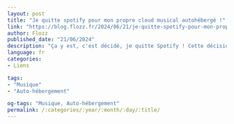 ```yaml
---
layout: post
title: "Je quitte spotify pour mon propre cloud musical autohébergé !"
link: "https://blog.flozz.fr/2024/06/21/je-quitte-spotify-pour-mon-propre-cloud-musical-autoheberge/"
author: Flozz
published_date: "21/06/2024"
description: "Ça y est, c'est décidé, je quitte Spotify ! Cette décision ne s'est pas prise sur un coup de tête, j'y réfléchis depuis quelques mois déjà, pour un ensemble de raisons diffuses dont on reparlera un peu plus tard. Les choses se sont cependant accélérées il y a quelques semaines."
language: fr
categories:
- Liens

tags:
- "Musique"
- "Auto-hébergement"

og-tags: "Musique, Auto-hébergement"
permalink: /:categories/:year/:month/:day/:title/
---
```

